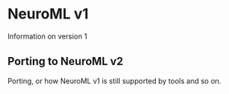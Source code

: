 # NeuroML v1

Information on version 1

## Porting to NeuroML v2

Porting, or how NeuroML v1 is still supported by tools and so on.
